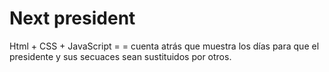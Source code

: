 # Next president
Html + CSS + JavaScript =
= cuenta atrás que muestra los días para que el presidente y sus secuaces sean sustituidos por otros.
